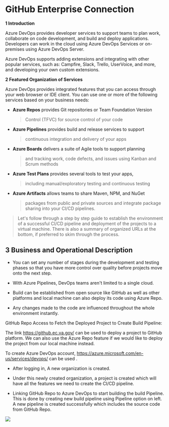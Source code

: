 GitHub Enterprise Connection
============================

**1 Introduction**

Azure DevOps provides developer services to support teams to plan work,
collaborate on code development, and build and deploy applications.
Developers can work in the cloud using Azure DevOps Services or
on-premises using Azure DevOps Server.

Azure DevOps supports adding extensions and integrating with other
popular services, such as: Campfire, Slack, Trello, UserVoice, and more,
and developing your own custom extensions.

**2 Featured Organization of Services**

Azure DevOps provides integrated features that you can access through
your web browser or IDE client. You can use one or more of the following
services based on your business needs:

-   **Azure Repos** provides Git repositories or Team Foundation Version
    > Control (TFVC) for source control of your code

-   **Azure Pipelines** provides build and release services to support
    > continuous integration and delivery of your apps

-   **Azure Boards** delivers a suite of Agile tools to support planning
    > and tracking work, code defects, and issues using Kanban and Scrum
    > methods

-   **Azure Test Plans** provides several tools to test your apps,
    > including manual/exploratory testing and continuous testing

-   **Azure Artifacts** allows teams to share Maven, NPM, and NuGet
    > packages from public and private sources and integrate package
    > sharing into your CI/CD pipelines.

> Let's follow through a step by step guide to establish the environment
> of a successful CI/CD pipeline and deployment of the projects to a
> virtual machine. There is also a summary of organized URLs at the
> bottom, if preferred to skim through the process.

3 Business and Operational Description 
--------------------------------------

-   You can set any number of stages during the development and testing
    phases so that you have more control over quality before projects
    move onto the next step.

-   With Azure Pipelines, DevOps teams aren\'t limited to a single
    cloud.

-   Build can be established from open source like GitHub as well as
    other platforms and local machine can also deploy its code using
    Azure Repo.

-   Any changes made to the code are influenced throughout the whole
    environment instantly.

GitHub Repo Access to Fetch the Deployed Project to Create Build
Pipeline:

The link https://github.ec.va.gov/ can be used to deploy a project to
GitHub platform. We can also use the Azure Repo feature if we would like
to deploy the project from our local machine instead.

To create Azure DevOps account, https://azure.microsoft.com/en-us/services/devops/ can be used
.

-   After logging in, A new organization is created.

-   Under this newly created organization, a project is created which
    will have all the features we need to create the CI/CD pipeline.

-   Linking GitHub Repo to Azure DevOps to start building the build
    Pipeline. This is done by creating new build pipeline using Pipeline
    option on left. A new pipeline is created successfully which
    includes the source code from GitHub Repo.

![](media/image5.png)

                         
                         
